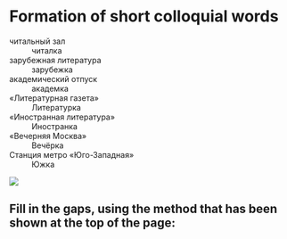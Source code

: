 <h1> Formation of short colloquial words </h1>

<p>
  <dl>
  <dt>читальный зал</dt> 
  <dd>читалка </dd>
  <dr>зарубежная литература</dt>
  <dd>зарубежка </dd>
  <dt>академический отпуск </dt> 
  <dd>академка</dd>
  <dt>«Литературная газета»</dt>
  <dd>Литературка </dd>
  <dt>«Иностранная литература»</dt> 
  <dd>Иностранка</dd>
  <dt>«Вечерняя Москва»</dt> 
  <dd>Вечёрка </dd>
  <dt>Станция метро «Юго-Западная»</dt> 
  <dd>Южка</dd>
    </dl>
</p>

<a href="https://static.themoscowtimes.com/image/article_1360/1f/e55d723d98084fcc8dff04f25f1a81a2.jpg" title="View Full Size">
<img
src="https://static.themoscowtimes.com/image/article_1360/1f/e55d723d98084fcc8dff04f25f1a81a2.jpg">
</a>

<h2> Fill in the gaps, using the method that has been shown at the top of the page: </h2>

